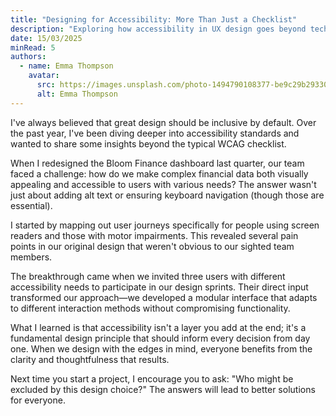 ```yaml
---
title: "Designing for Accessibility: More Than Just a Checklist"
description: "Exploring how accessibility in UX design goes beyond technical requirements to create truly inclusive digital experiences for all users."
date: 15/03/2025
minRead: 5
authors:
  - name: Emma Thompson
    avatar:
      src: https://images.unsplash.com/photo-1494790108377-be9c29b29330?ixlib=rb-1.2.1&ixid=eyJhcHBfaWQiOjEyMDd9&auto=format&fit=facearea&facepad=2&w=256&h=256&q=80
      alt: Emma Thompson
---
```


I've always believed that great design should be inclusive by default. Over the past year, I've been diving deeper into accessibility standards and wanted to share some insights beyond the typical WCAG checklist.

When I redesigned the Bloom Finance dashboard last quarter, our team faced a challenge: how do we make complex financial data both visually appealing and accessible to users with various needs? The answer wasn't just about adding alt text or ensuring keyboard navigation (though those are essential).

I started by mapping out user journeys specifically for people using screen readers and those with motor impairments. This revealed several pain points in our original design that weren't obvious to our sighted team members.

The breakthrough came when we invited three users with different accessibility needs to participate in our design sprints. Their direct input transformed our approach—we developed a modular interface that adapts to different interaction methods without compromising functionality.

What I learned is that accessibility isn't a layer you add at the end; it's a fundamental design principle that should inform every decision from day one. When we design with the edges in mind, everyone benefits from the clarity and thoughtfulness that results.

Next time you start a project, I encourage you to ask: "Who might be excluded by this design choice?" The answers will lead to better solutions for everyone.
